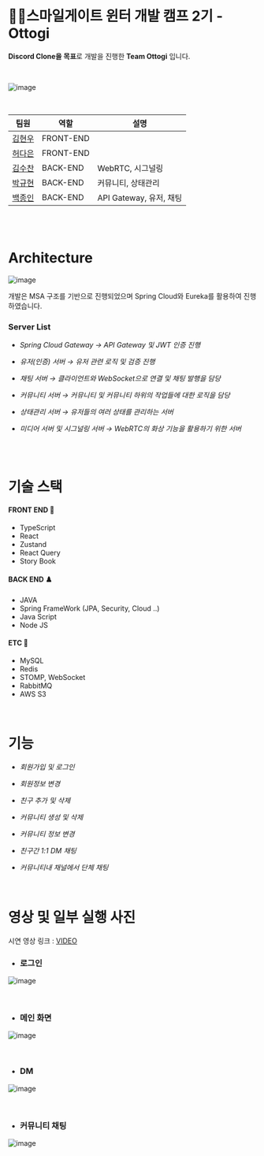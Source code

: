 # 👩‍💻스마일게이트 윈터 개발 캠프 2기 - Ottogi

<b>Discord Clone을 목표</b>로 개발을 진행한 <b>Team Ottogi</b> 입니다.

<br>

![image](https://user-images.githubusercontent.com/75191916/221622160-dd51b988-17dc-4e1c-af34-ef86743be97f.png)

<br>

| 팀원                                    | 역할      | 설명                    |
| --------------------------------------- | --------- | ----------------------- |
| [김현우](https://github.com/krokerdile) | FRONT-END |                         |
| [허다은](https://github.com/nno3onn)    | FRONT-END |                         |
| [김수찬](https://github.com/Kimsc9976)  | BACK-END  | WebRTC, 시그널링        |
| [박규현](https://github.com/freemoon99) | BACK-END  | 커뮤니티, 상태관리      |
| [백종인](https://github.com/whipbaek)   | BACK-END  | API Gateway, 유저, 채팅 |

<br><br>

# Architecture

![image](https://user-images.githubusercontent.com/75191916/221621967-5e8d7265-d89f-491a-be7f-512fb817cae0.png)

개발은 MSA 구조를 기반으로 진행되었으며 Spring Cloud와 Eureka를 활용하여 진행하였습니다.

### Server List

- <i>Spring Cloud Gateway → API Gateway 및 JWT 인증 진행</i>

- <i>유저(인증) 서버 → 유저 관련 로직 및 검증 진행</i>

- <i>채팅 서버 → 클라이언트와 WebSocket으로 연결 및 채팅 발행을 담당</i>

- <i>커뮤니티 서버 → 커뮤니티 및 커뮤니티 하위의 작업들에 대한 로직을 담당</i>

- <i>상태관리 서버 → 유저들의 여러 상태를 관리하는 서버</i>

- <i>미디어 서버 및 시그널링 서버 → WebRTC의 화상 기능을 활용하기 위한 서버</i>

<br><br>

# 기술 스택

#### FRONT END 🔮

- TypeScript
- React
- Zustand
- React Query
- Story Book

#### BACK END ♟️

- JAVA
- Spring FrameWork (JPA, Security, Cloud ..)
- Java Script
- Node JS

#### ETC 💽

- MySQL
- Redis
- STOMP, WebSocket
- RabbitMQ
- AWS S3

<bR>

# 기능

- <i>회원가입 및 로그인</i>

- <i>회원정보 변경</i>

- <i>친구 추가 및 삭제</i>

- <i>커뮤니티 생성 및 삭제</i>

- <i>커뮤니티 정보 변경</i>

- <i>친구간 1:1 DM 채팅</i>

- <i>커뮤니티내 채널에서 단체 채팅</i>

<br>

# 영상 및 일부 실행 사진

시연 영상 링크 : [VIDEO](https://github.com/sgdevcamp2022/ottogi/tree/main/video)

- ### 로그인

![image](https://user-images.githubusercontent.com/75191916/221626092-b9d73427-5cb7-4e8f-b359-2ccb5dbdb181.png)

<br>

- ### 메인 화면

![image](https://user-images.githubusercontent.com/75191916/221625710-3fdcb085-470d-427f-93bc-975d60765b4a.png)

<br>

- ### DM

![image](https://user-images.githubusercontent.com/75191916/221625844-0969666a-ca90-473a-84b9-82aa02cfd7c2.png)

<br>

- ### 커뮤니티 채팅

![image](https://user-images.githubusercontent.com/75191916/221625954-fd453218-aa1d-4e9e-93ba-3b42822ec65c.png)

<br>
